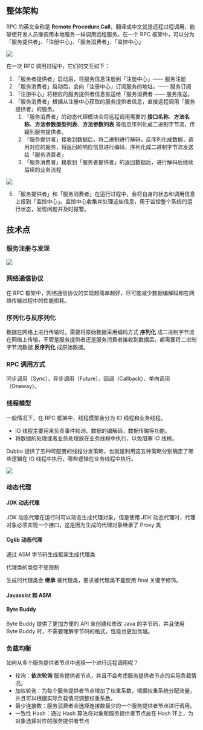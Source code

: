 ## 整体架构

RPC 的英文全称是 **Remote Procedure Call**，翻译成中文就是远程过程调用，能够使开发人员像调用本地服务一样调用远程服务。在一个 RPC 框架中，可以分为「服务提供者」、「注册中心」、「服务消费者」、「监控中心」

<img src="https://doublew2w-myblogimages.oss-cn-hangzhou.aliyuncs.com/img/202406042137901.png"/>

在一次 RPC 调用过程中，它们的交互如下：

1. 「服务者提供者」启动后，将服务信息注册到「注册中心」—— 服务注册
2. 「服务消费者」启动后，会向「注册中心」订阅服务的地址。—— 服务订阅
3. 「注册中心」将相应的服务提供者信息推送给「服务消费者 —— 服务推送。
4. 「服务消费者」根据从注册中心获取的服务提供者信息，直接远程调用「服务提供者」的服务。
   1. 「服务消费者」的动态代理模块会将远程调用需要的 **接口名称**、**方法名称**、**方法参数类型列表**、**方法参数列表** 等信息序列化成二进制字节流，传输到服务提供者。
   2. 「服务提供者」接收到数据后，将二进制进行解码，反序列化成数据，调用对应的服务，将返回的响应信息进行编码，序列化成二进制字节流发送给「服务消费者」
   3. 「服务消费者」接收到「服务者提供者」的返回数据后，进行解码后继续后续的业务流程

<img src="https://doublew2w-myblogimages.oss-cn-hangzhou.aliyuncs.com/img/202406042154936.png"/>

5. 「服务提供者」和「服务消费者」在运行过程中，会将自身的状态和调用信息上报到「监控中心」。监控中心收集并处理这些信息，用于监控整个系统的运行状态，发现问题并及时报警。

## 技术点

### 服务注册与发现

<img src="https://doublew2w-myblogimages.oss-cn-hangzhou.aliyuncs.com/img/202406042210934.png"/>

###  网络通信协议

在 RPC 框架中，网络通信协议的实现越简单越好，尽可能减少数据编解码和在网络传输过程中的性能损耗。

### 序列化与反序列化

数据在网络上进行传输时，需要将原始数据采用编码方式 **序列化** 成二进制字节流在网络上传输，不管是服务提供者还是服务消费者接收到数据后，都需要将二进制字节流数据 **反序列化** 成原始数据。

### RPC 调用方式

同步调用（Sync）、异步调用（Future）、回调（Callback）、单向调用（Oneway）。

### 线程模型

一般情况下，在 RPC 框架中，线程模型会分为 IO 线程和业务线程。

- IO 线程主要用来负责事件轮询、数据的编解码，数据传输等功能。
- 将数据的处理或者业务处理放在业务线程中执行，以免阻塞 IO 线程。



Dubbo 提供了五种可配置的线程分发策略，也就是利用这五种策略分别确定了哪些逻辑在 IO 线程中执行，哪些逻辑在业务线程中执行。

<img src="https://doublew2w-myblogimages.oss-cn-hangzhou.aliyuncs.com/img/202406042216814.png"/>

###  动态代理

#### JDK 动态代理

JDK 动态代理在运行时可以动态生成代理对象，但是使用 JDK 动态代理时，代理对象必须实现一个接口，这是因为生成的代理对象继承了 Proxy 类

#### Cglib 动态代理

通过 ASM 字节码生成框架生成代理类

代理类的类型不受限制

生成的代理类会 **继承** 被代理类，要求被代理类不能使用 final 关键字修饰。

#### Javassist 和 ASM 

#### Byte Buddy

Byte Buddy 提供了更加方便的 API 来创建和修改 Java 的字节码，并且使用 Byte Buddy 时，不需要理解字节码的格式，性能也更加优越。



### 负载均衡

如何从多个服务提供者节点中选择一个进行远程调用呢？

- 轮询：**依次轮询** 服务提供者节点，并且不会考虑服务提供者节点的实际负载情况。
- 加权轮询：为每个服务提供者节点增加了权重系数，根据权重系统分配流量，并且可以根据实际负载情况调整权重系数。
- 最少连接数：服务消费者会选择连接数最少的一个服务提供者节点进行调用。
- 一致性 Hash：通过 Hash 算法将对象和服务提供者节点放在 Hash 环上，为对象选择对应的服务提供者节点
